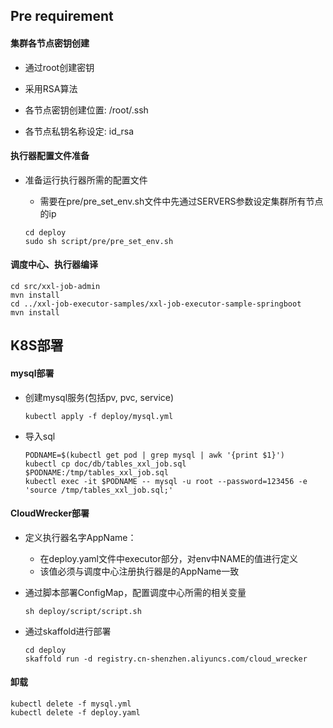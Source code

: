 ## Pre requirement

#### 集群各节点密钥创建

- 通过root创建密钥

- 采用RSA算法
- 各节点密钥创建位置: /root/.ssh
- 各节点私钥名称设定: id_rsa

#### 执行器配置文件准备

- 准备运行执行器所需的配置文件

  - 需要在pre/pre_set_env.sh文件中先通过SERVERS参数设定集群所有节点的ip

  ```shell
  cd deploy
  sudo sh script/pre/pre_set_env.sh
  ```

#### 调度中心、执行器编译

```shell
cd src/xxl-job-admin
mvn install
cd ../xxl-job-executor-samples/xxl-job-executor-sample-springboot
mvn install
```

## K8S部署

#### mysql部署

- 创建mysql服务(包括pv, pvc, service)

  ```shell 
  kubectl apply -f deploy/mysql.yml
  ```
  
- 导入sql

  ```shell 
  PODNAME=$(kubectl get pod | grep mysql | awk '{print $1}')
  kubectl cp doc/db/tables_xxl_job.sql $PODNAME:/tmp/tables_xxl_job.sql
  kubectl exec -it $PODNAME -- mysql -u root --password=123456 -e 'source /tmp/tables_xxl_job.sql;'
  ```

#### CloudWrecker部署

- 定义执行器名字AppName：
  - 在deploy.yaml文件中executor部分，对env中NAME的值进行定义
  - 该值必须与调度中心注册执行器是的AppName一致

- 通过脚本部署ConfigMap，配置调度中心所需的相关变量

  ```shell
  sh deploy/script/script.sh
  ```

- 通过skaffold进行部署

  ```shell
  cd deploy
  skaffold run -d registry.cn-shenzhen.aliyuncs.com/cloud_wrecker
  ```

#### 卸载

  ```shell
  kubectl delete -f mysql.yml
  kubectl delete -f deploy.yaml
  ```
